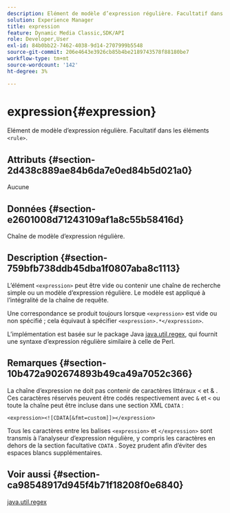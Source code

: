 ```yaml
---
description: Elément de modèle d’expression régulière. Facultatif dans les éléments <rule> .
solution: Experience Manager
title: expression
feature: Dynamic Media Classic,SDK/API
role: Developer,User
exl-id: 84b0bb22-7462-4038-9d14-2707999b5548
source-git-commit: 206e4643e3926cb85b4be2189743578f88180be7
workflow-type: tm+mt
source-wordcount: '142'
ht-degree: 3%

---
```


# expression{#expression}

Elément de modèle d’expression régulière. Facultatif dans les éléments `<rule>`.

## Attributs {#section-2d438c889ae84b6da7e0ed84b5d021a0}

Aucune

## Données {#section-e2601008d71243109af1a8c55b58416d}

Chaîne de modèle d’expression régulière.

## Description {#section-759bfb738ddb45dba1f0807aba8c1113}

L’élément `<expression>` peut être vide ou contenir une chaîne de recherche simple ou un modèle d’expression régulière. Le modèle est appliqué à l’intégralité de la chaîne de requête.

Une correspondance se produit toujours lorsque `<expression>` est vide ou non spécifié ; cela équivaut à spécifier `<expression>.*</expression>`.

L’implémentation est basée sur le package Java [java.util.regex](https://www2.cs.duke.edu/csed/java/jdk1.4.2/docs/api/), qui fournit une syntaxe d’expression régulière similaire à celle de Perl.

## Remarques {#section-10b472a902674893b49ca49a7052c366}

La chaîne d’expression ne doit pas contenir de caractères littéraux &lt; et &amp; . Ces caractères réservés peuvent être codés respectivement avec `&` et `<` ou toute la chaîne peut être incluse dans une section XML `CDATA` :

`<expression><![CDATA[&fmt=custom]]></expression>`

Tous les caractères entre les balises `<expression>` et `</expression>` sont transmis à l’analyseur d’expression régulière, y compris les caractères en dehors de la section facultative `CDATA` . Soyez prudent afin d’éviter des espaces blancs supplémentaires.

## Voir aussi {#section-ca98548917d945f4b71f18208f0e6840}

[java.util.regex](https://www2.cs.duke.edu/csed/java/jdk1.4.2/docs/api/)
